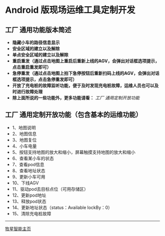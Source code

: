 # Android 版现场运维工具定制开发

## 工厂 通用功能版本简述

* **隐藏小车的路径信息显示**
* **安全区域的建立以及解除**
* **单点安全区域的建立以及解除**
* **重启重发（通过点击地图上重启后重新上线的AGV，会弹出对话框选项提示，点击重启重发即可）**
* **急停重发（通过点击地图上拍下急停按钮后重新扫码上线的AGV，会弹出对话框选项提示，点击急停重发即可）**
* **开放了充电桩的故障监听功能，便于及时发现充电桩故障，运维人员也可以及时进行故障处理**
* **除上面所说的一些功能外，更多功能请看：** *工厂 通用定制开放功能*

## 工厂 通用定制开放功能（包含基本的运维功能）

* 1、地图说明
* 2、地图信息
* 3、地图复位
* 4、小车电量
* 5、按钮支持地图的放大和缩小，屏幕触摸支持地图的放大和缩小
* 6、查看某小车的状态
* 7、查看pod信息
* 8、查看地址状态
* 9、更新小车可用
* 10、下线AGV
* 11、驱动pod去目标点位（可用存储区）
* 12、更新pod地址
* 13、释放pod状态
* 14、更新地址状态（status：Available lockBy：0）
* 15、清除充电桩故障

---

[牧星智能主页](http://www.mushiny.com/)